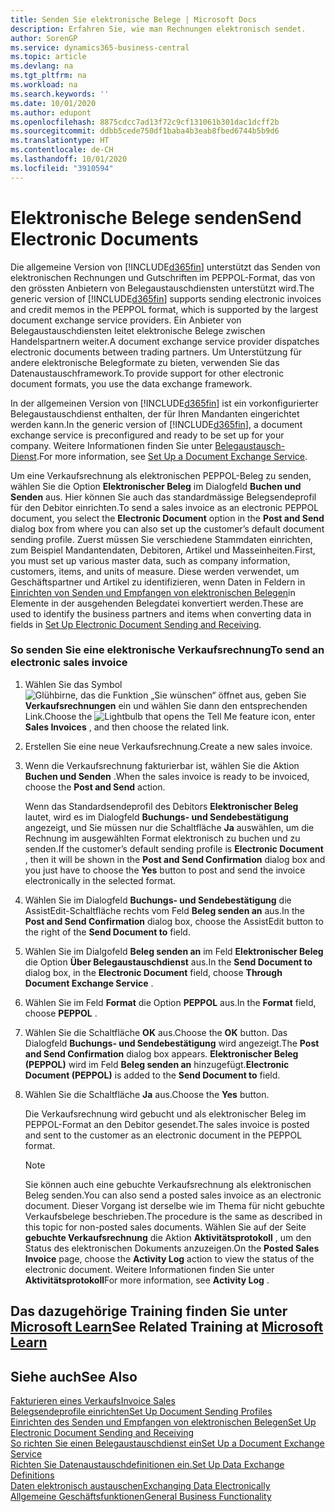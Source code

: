 ```yaml
---
title: Senden Sie elektronische Belege | Microsoft Docs
description: Erfahren Sie, wie man Rechnungen elektronisch sendet.
author: SorenGP
ms.service: dynamics365-business-central
ms.topic: article
ms.devlang: na
ms.tgt_pltfrm: na
ms.workload: na
ms.search.keywords: ''
ms.date: 10/01/2020
ms.author: edupont
ms.openlocfilehash: 8875cdcc7ad13f72c9cf131061b301dac1dcff2b
ms.sourcegitcommit: ddbb5cede750df1baba4b3eab8fbed6744b5b9d6
ms.translationtype: HT
ms.contentlocale: de-CH
ms.lasthandoff: 10/01/2020
ms.locfileid: "3910594"
---
```

# <a name="send-electronic-documents"></a><span data-ttu-id="28b34-103">Elektronische Belege senden</span><span class="sxs-lookup"><span data-stu-id="28b34-103">Send Electronic Documents</span></span>
<span data-ttu-id="28b34-104">Die allgemeine Version von [!INCLUDE[d365fin](includes/d365fin_md.md)] unterstützt das Senden von elektronischen Rechnungen und Gutschriften im PEPPOL-Format, das von den grössten Anbietern von Belegaustauschdiensten unterstützt wird.</span><span class="sxs-lookup"><span data-stu-id="28b34-104">The generic version of [!INCLUDE[d365fin](includes/d365fin_md.md)] supports sending electronic invoices and credit memos in the PEPPOL format, which is supported by the largest document exchange service providers.</span></span> <span data-ttu-id="28b34-105">Ein Anbieter von Belegaustauschdiensten leitet elektronische Belege zwischen Handelspartnern weiter.</span><span class="sxs-lookup"><span data-stu-id="28b34-105">A document exchange service provider dispatches electronic documents between trading partners.</span></span> <span data-ttu-id="28b34-106">Um Unterstützung für andere elektronische Belegformate zu bieten, verwenden Sie das Datenaustauschframework.</span><span class="sxs-lookup"><span data-stu-id="28b34-106">To provide support for other electronic document formats, you use the data exchange framework.</span></span>  

 <span data-ttu-id="28b34-107">In der allgemeinen Version von [!INCLUDE[d365fin](includes/d365fin_md.md)] ist ein vorkonfigurierter Belegaustauschdienst enthalten, der für Ihren Mandanten eingerichtet werden kann.</span><span class="sxs-lookup"><span data-stu-id="28b34-107">In the generic version of [!INCLUDE[d365fin](includes/d365fin_md.md)], a document exchange service is preconfigured and ready to be set up for your company.</span></span> <span data-ttu-id="28b34-108">Weitere Informationen finden Sie unter [Belegaustausch-Dienst](across-how-to-set-up-a-document-exchange-service.md).</span><span class="sxs-lookup"><span data-stu-id="28b34-108">For more information, see [Set Up a Document Exchange Service](across-how-to-set-up-a-document-exchange-service.md).</span></span>  

 <span data-ttu-id="28b34-109">Um eine Verkaufsrechnung als elektronischen PEPPOL-Beleg zu senden, wählen Sie die Option **Elektronischer Beleg** im Dialogfeld **Buchen und Senden** aus. Hier können Sie auch das standardmässige Belegsendeprofil für den Debitor einrichten.</span><span class="sxs-lookup"><span data-stu-id="28b34-109">To send a sales invoice as an electronic PEPPOL document, you select the **Electronic Document** option in the **Post and Send** dialog box from where you can also set up the customer’s default document sending profile.</span></span> <span data-ttu-id="28b34-110">Zuerst müssen Sie verschiedene Stammdaten einrichten, zum Beispiel Mandantendaten, Debitoren, Artikel und Masseinheiten.</span><span class="sxs-lookup"><span data-stu-id="28b34-110">First, you must set up various master data, such as company information, customers, items, and units of measure.</span></span> <span data-ttu-id="28b34-111">Diese werden verwendet, um Geschäftspartner und Artikel zu identifizieren, wenn Daten in Feldern in [Einrichten von Senden und Empfangen von elektronischen Belegen](across-how-to-set-up-electronic-document-sending-and-receiving.md)in Elemente in der ausgehenden Belegdatei konvertiert werden.</span><span class="sxs-lookup"><span data-stu-id="28b34-111">These are used to identify the business partners and items when converting data in fields in [Set Up Electronic Document Sending and Receiving](across-how-to-set-up-electronic-document-sending-and-receiving.md).</span></span>  

### <a name="to-send-an-electronic-sales-invoice"></a><span data-ttu-id="28b34-112">So senden Sie eine elektronische Verkaufsrechnung</span><span class="sxs-lookup"><span data-stu-id="28b34-112">To send an electronic sales invoice</span></span>  

1.  <span data-ttu-id="28b34-113">Wählen Sie das Symbol ![Glühbirne, das die Funktion „Sie wünschen“ öffnet](media/ui-search/search_small.png "Tell Me-Funktion") aus, geben Sie **Verkaufsrechnungen** ein und wählen Sie dann den entsprechenden Link.</span><span class="sxs-lookup"><span data-stu-id="28b34-113">Choose the ![Lightbulb that opens the Tell Me feature](media/ui-search/search_small.png "Tell me what you want to do") icon, enter **Sales Invoices** , and then choose the related link.</span></span>  

2.  <span data-ttu-id="28b34-114">Erstellen Sie eine neue Verkaufsrechnung.</span><span class="sxs-lookup"><span data-stu-id="28b34-114">Create a new sales invoice.</span></span>  

3.  <span data-ttu-id="28b34-115">Wenn die Verkaufsrechnung fakturierbar ist, wählen Sie die Aktion **Buchen und Senden** .</span><span class="sxs-lookup"><span data-stu-id="28b34-115">When the sales invoice is ready to be invoiced, choose the **Post and Send** action.</span></span>  

     <span data-ttu-id="28b34-116">Wenn das Standardsendeprofil des Debitors **Elektronischer Beleg** lautet, wird es im Dialogfeld **Buchungs- und Sendebestätigung** angezeigt, und Sie müssen nur die Schaltfläche **Ja** auswählen, um die Rechnung im ausgewählten Format elektronisch zu buchen und zu senden.</span><span class="sxs-lookup"><span data-stu-id="28b34-116">If the customer’s default sending profile is **Electronic Document** , then it will be shown in the **Post and Send Confirmation** dialog box and you just have to choose the **Yes** button to post and send the invoice electronically in the selected format.</span></span>  

4.  <span data-ttu-id="28b34-117">Wählen Sie im Dialogfeld **Buchungs- und Sendebestätigung** die AssistEdit-Schaltfläche rechts vom Feld **Beleg senden an** aus.</span><span class="sxs-lookup"><span data-stu-id="28b34-117">In the **Post and Send Confirmation** dialog box, choose the AssistEdit button to the right of the **Send Document to** field.</span></span>  

5.  <span data-ttu-id="28b34-118">Wählen Sie im Dialgofeld **Beleg senden an** im Feld **Elektronischer Beleg** die Option **Über Belegaustauschdienst** aus.</span><span class="sxs-lookup"><span data-stu-id="28b34-118">In the **Send Document to** dialog box, in the **Electronic Document** field, choose **Through Document Exchange Service** .</span></span>  

6.  <span data-ttu-id="28b34-119">Wählen Sie im Feld **Format** die Option **PEPPOL** aus.</span><span class="sxs-lookup"><span data-stu-id="28b34-119">In the **Format** field, choose **PEPPOL** .</span></span>  

7.  <span data-ttu-id="28b34-120">Wählen Sie die Schaltfläche **OK** aus.</span><span class="sxs-lookup"><span data-stu-id="28b34-120">Choose the **OK** button.</span></span> <span data-ttu-id="28b34-121">Das Dialogfeld **Buchungs- und Sendebestätigung** wird angezeigt.</span><span class="sxs-lookup"><span data-stu-id="28b34-121">The **Post and Send Confirmation** dialog box appears.</span></span> <span data-ttu-id="28b34-122">**Elektronischer Beleg (PEPPOL)** wird im Feld **Beleg senden an** hinzugefügt.</span><span class="sxs-lookup"><span data-stu-id="28b34-122">**Electronic Document (PEPPOL)** is added to the **Send Document to** field.</span></span>  

8.  <span data-ttu-id="28b34-123">Wählen Sie die Schaltfläche **Ja** aus.</span><span class="sxs-lookup"><span data-stu-id="28b34-123">Choose the **Yes** button.</span></span>  

     <span data-ttu-id="28b34-124">Die Verkaufsrechnung wird gebucht und als elektronischer Beleg im PEPPOL-Format an den Debitor gesendet.</span><span class="sxs-lookup"><span data-stu-id="28b34-124">The sales invoice is posted and sent to the customer as an electronic document in the PEPPOL format.</span></span>  

    > [!NOTE]  
    >  <span data-ttu-id="28b34-125">Sie können auch eine gebuchte Verkaufsrechnung als elektronischen Beleg senden.</span><span class="sxs-lookup"><span data-stu-id="28b34-125">You can also send a posted sales invoice as an electronic document.</span></span> <span data-ttu-id="28b34-126">Dieser Vorgang ist derselbe wie im Thema für nicht gebuchte Verkaufsbelege beschrieben.</span><span class="sxs-lookup"><span data-stu-id="28b34-126">The procedure is the same as described in this topic for non-posted sales documents.</span></span> <span data-ttu-id="28b34-127">Wählen Sie auf der Seite **gebuchte Verkaufsrechnung** die Aktion **Aktivitätsprotokoll** , um den Status des elektronischen Dokuments anzuzeigen.</span><span class="sxs-lookup"><span data-stu-id="28b34-127">On the **Posted Sales Invoice** page, choose the **Activity Log** action to view the status of the electronic document.</span></span> <span data-ttu-id="28b34-128">Weitere Informationen finden Sie unter **Aktivitätsprotokoll**</span><span class="sxs-lookup"><span data-stu-id="28b34-128">For more information, see **Activity Log** .</span></span>  

## <a name="see-related-training-at-microsoft-learn"></a><span data-ttu-id="28b34-129">Das dazugehörige Training finden Sie unter [Microsoft Learn](/learn/modules/electronic-documents-dynamics-365-business-central/index)</span><span class="sxs-lookup"><span data-stu-id="28b34-129">See Related Training at [Microsoft Learn](/learn/modules/electronic-documents-dynamics-365-business-central/index)</span></span>

## <a name="see-also"></a><span data-ttu-id="28b34-130">Siehe auch</span><span class="sxs-lookup"><span data-stu-id="28b34-130">See Also</span></span>  
[<span data-ttu-id="28b34-131">Fakturieren eines Verkaufs</span><span class="sxs-lookup"><span data-stu-id="28b34-131">Invoice Sales</span></span>](sales-how-invoice-sales.md)  
[<span data-ttu-id="28b34-132">Belegsendeprofile einrichten</span><span class="sxs-lookup"><span data-stu-id="28b34-132">Set Up Document Sending Profiles</span></span>](sales-how-setup-document-send-profiles.md)  
[<span data-ttu-id="28b34-133">Einrichten des Senden und Empfangen von elektronischen Belegen</span><span class="sxs-lookup"><span data-stu-id="28b34-133">Set Up Electronic Document Sending and Receiving</span></span>](across-how-to-set-up-electronic-document-sending-and-receiving.md)  
[<span data-ttu-id="28b34-134">So richten Sie einen Belegaustauschdienst ein</span><span class="sxs-lookup"><span data-stu-id="28b34-134">Set Up a Document Exchange Service</span></span>](across-how-to-set-up-a-document-exchange-service.md)  
[<span data-ttu-id="28b34-135">Richten Sie Datenaustauschdefinitionen ein.</span><span class="sxs-lookup"><span data-stu-id="28b34-135">Set Up Data Exchange Definitions</span></span>](across-how-to-set-up-data-exchange-definitions.md)  
[<span data-ttu-id="28b34-136">Daten elektronisch austauschen</span><span class="sxs-lookup"><span data-stu-id="28b34-136">Exchanging Data Electronically</span></span>](across-data-exchange.md)  
[<span data-ttu-id="28b34-137">Allgemeine Geschäftsfunktionen</span><span class="sxs-lookup"><span data-stu-id="28b34-137">General Business Functionality</span></span>](ui-across-business-areas.md)  
